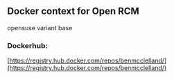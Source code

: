 ## Docker context for Open RCM
opensuse variant base

### Dockerhub:
[https://registry.hub.docker.com/repos/benmcclelland/](https://registry.hub.docker.com/repos/benmcclelland/)
